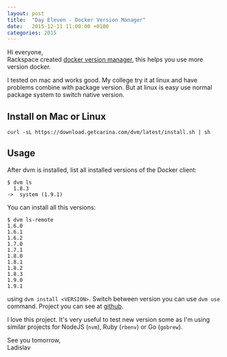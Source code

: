 ```yaml
---
layout: post
title:  "Day Eleven - Docker Version Manager"
date:   2015-12-11 11:00:00 +0100
categories: 2015
---
```


Hi everyone,<br>
Rackspace created [docker version manager](https://getcarina.com/blog/docker-version-manager/), this helps you use more version docker.

I tested on mac and works good. My college try it at linux and have problems combine with package version. But at linux is easy use normal package system to switch native version.

## Install on Mac or Linux

```
curl -sL https://download.getcarina.com/dvm/latest/install.sh | sh
```

## Usage

After dvm is installed, list all installed versions of the Docker client:

```
$ dvm ls
  1.8.3
->  system (1.9.1)
```

You can install all this versions:

```
$ dvm ls-remote
1.6.0
1.6.1
1.6.2
1.7.0
1.7.1
1.8.0
1.8.1
1.8.2
1.8.3
1.9.0
1.9.1
```

using `dvm install <VERSION>`. Switch between version you can use `dvm use` command. Project you can see at [github](https://github.com/getcarina/dvm).

I love this project. It's very useful to test new version some as I'm using similar projects for NodeJS (`nvm`), Ruby (`rbenv`) or Go (`gobrew`).

See you tomorrow,<br>
Ladislav
